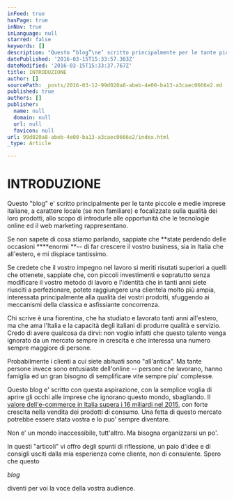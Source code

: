 ```yaml
---
inFeed: true
hasPage: true
inNav: true
inLanguage: null
starred: false
keywords: []
description: "Questo “blog”\ne’ scritto principalmente per le tante piccole e medie imprese italiane, a\ncarattere locale (se non familiare) e focalizzate sulla qualità dei loro\nprodotti, allo scopo di introdurle alle opportunità che le tecnologie online ed\nil web marketing rappresentano. "
datePublished: '2016-03-15T15:33:57.363Z'
dateModified: '2016-03-15T15:33:37.767Z'
title: INTRODUZIONE
author: []
sourcePath: _posts/2016-03-12-99d020a8-abeb-4e00-ba13-a3caec0666e2.md
published: true
authors: []
publisher:
  name: null
  domain: null
  url: null
  favicon: null
url: 99d020a8-abeb-4e00-ba13-a3caec0666e2/index.html
_type: Article

---
```

# INTRODUZIONE

Questo "blog"
e' scritto principalmente per le tante piccole e medie imprese italiane, a
carattere locale (se non familiare) e focalizzate sulla qualità dei loro
prodotti, allo scopo di introdurle alle opportunità che le tecnologie online ed
il web marketing rappresentano. 

Se non sapete
di cosa stiamo parlando, sappiate che **state
perdendo delle occasioni ****enormi **-- di far crescere il vostro business, sia in Italia che all'estero, e mi
dispiace tantissimo.

Se credete che
il vostro impegno nel lavoro si meriti risutati superiori a quelli che
ottenete, sappiate che, con piccoli investimenti e sopratutto senza modificare
il vostro metodo di lavoro e l'identità che in tanti anni siete riusciti a
perfezionare, potete raggiungere una clientela molto più ampia, interessata
principalmente alla qualità dei vostri prodotti, sfuggendo ai meccanismi della
classica e asfissiante concorrenza.

Chi scrive è
una fiorentina, che ha studiato e lavorato tanti anni all'estero, ma che ama
l'Italia e la capacità degli italiani di produrre qualità e servizio. Credo di
avere qualcosa da dirvi: non voglio infatti che questo talento venga ignorato
da un mercato sempre in crescita e che interessa una numero sempre maggiore di
persone.

Probabilmente i
clienti a cui siete abituati sono "all'antica". Ma tante persone invece sono
entusiaste dell'online -- persone che lavorano, hanno famiglia ed un gran
bisogno di semplificare vite sempre piu' complesse. 

Questo blog e'
scritto con questa aspirazione, con la semplice voglia di aprire gli occhi alle
imprese che ignorano questo mondo, sbagliando. Il [valore
dell'e-commerce in Italia supera i 16 miliardi nel 2015][0], con forte crescita
nella vendita dei prodotti di consumo. Una fetta di questo mercato potrebbe
essere stata vostra e lo puo' sempre diventare.

Non e' un mondo
inaccessibile, tutt'altro. Ma bisogna organizzarsi un po'. 

In questi
"articoli" vi offro degli spunti di riflessione, un paio d'idee e di consigli usciti
dalla mia esperienza come cliente, non di consulente. Spero che questo 

[][1]_blog_

diventi per voi la voce della vostra audience.

[0]: http://www.infodata.ilsole24ore.com/2015/10/19/e-commerce-lo-shopping-digitale-vale-oltre-16-miliardi-di-euro/
[1]: http://www.infodata.ilsole24ore.com/2014/10/21/economia-digitale-il-valore-delle-commerce-in-italia-nel-2014/